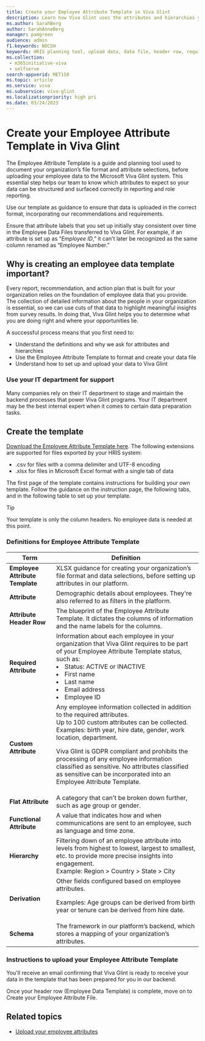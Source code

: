 ```yaml
---
title: Create your Employee Attribute Template in Viva Glint
description: Learn how Viva Glint uses the attributes and hierarchies you provide about the people in your organization to surface meaningful and actionable insights. The template is the row of column headers; all the data you will provide.
ms.author: SarahBerg
author: SarahAnneBerg
manager: pamgreen
audience: admin
f1.keywords: NOCSH
keywords: HRIS planning tool, upload data, data file, header row, required attributes, custom attributes
ms.collection: 
 - m365initiative-viva
 - selfserve
search-appverid: MET150
ms.topic: article
ms.service: viva
ms.subservice: viva-glint
ms.localizationpriority: high pri
ms.date: 03/24/2023
---
```


# Create your Employee Attribute Template in Viva Glint

The Employee Attribute Template is a guide and planning tool used to document your organization’s file format and attribute selections, before uploading your employee data to the Microsoft Viva Glint system. This essential step helps our team to know which attributes to expect so your data can be structured and surfaced correctly in reporting and role reporting.

Use our template as guidance to ensure that data is uploaded in the correct format, incorporating our recommendations and requirements.

Ensure that attribute labels that you set up initially stay consistent over time in the Employee Data Files transferred to Viva Glint. For example, if an attribute is set up as “*Employee ID*,” it can't later be recognized as the same column renamed as “Employee Number.”

## Why is creating an employee data template important? 

Every report, recommendation, and action plan that is built for your organization relies on the foundation of employee data that you provide. The collection of detailed information about the people in your organization is essential, so we can use cuts of that data to highlight meaningful insights from survey results. In doing that, Viva Glint helps you to determine what you are doing right and where your opportunities lie.

A successful process means that you first need to: 

- Understand the definitions and why we ask for attributes and hierarchies
- Use the Employee Attribute Template to format and create your data file
- Understand how to set up and upload your data to Viva Glint

### Use your IT department for support

Many companies rely on their IT department to stage and maintain the backend processes that power Viva Glint programs. Your IT department may be the best internal expert when it comes to certain data preparation tasks.

## Create the template

[Download the Employee Attribute Template here](https://community.glintinc.com/glint-guided-experience-documentation-43/employee-data-attribute-template-1446). The following extensions are supported for files exported by your HRIS system:

- .csv for files with a comma delimiter and UTF-8 encoding
- .xlsx for files in Microsoft Excel format with a single tab of data

The first page of the template contains instructions for building your own template. Follow the guidance on the instruction page, the following tabs, and in the following table  to set up your template.

>[!TIP]
>Your template is only the column headers. No employee data is needed at this point.

### Definitions for Employee Attribute Template

| **Term** | **Definition** |
|---|---|
| **Employee Attribute Template** | XLSX guidance for creating your organization’s file format and data selections, before setting up attributes in our platform. |
| **Attribute** | Demographic details about employees. They're also referred to as filters in the platform. |
| **Attribute Header Row** | The blueprint of the Employee Attribute Template. It dictates the columns of information and the name labels for the columns. |
| **Required Attribute** | Information about each employee in your organization that Viva Glint requires to be part of your Employee Attribute Template status, such as:<li>Status: ACTIVE or INACTIVE <li>First name <li>Last name <li>Email address <li>Employee ID |
| **Custom Attribute** | Any employee information collected in addition to the required attributes. <br>Up to 100 custom attributes can be collected. Examples: birth year, hire date, gender, work location, department. <br><p>Viva Glint is GDPR compliant and prohibits the processing of any employee information classified as sensitive. No attributes classified as sensitive can be incorporated into an Employee Attribute Template. |
| **Flat Attribute** | A category that can't be broken down further, such as age group or gender. |
| **Functional Attribute** | A value that indicates how and when communications are sent to an employee, such as language and time zone. |
| **Hierarchy** | Filtering down of an employee attribute into levels from highest to lowest, largest to smallest, etc. to provide more precise insights into engagement.  <br>Example: Region > Country > State > City |
| **Derivation** | Other fields configured based on employee attributes. <p>Examples: Age groups can be derived from birth year or tenure can be derived from hire date. |
| **Schema** | The framework in our platform’s backend, which stores a mapping of your organization’s attributes. |

### Instructions to upload your Employee Attribute Template

You'll receive an email confirming that Viva Glint is ready to receive your data in the template that has been prepared for you in our backend.

Once your header row (Employee Data Template) is complete, move on to Create your Employee Attribute File.

## Related topics

- [Upload your employee attributes](upload-employee-attributes.md)